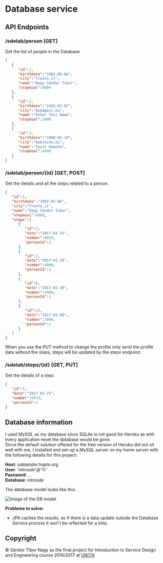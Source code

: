 # Database service

## API Endpoints

### /sdelab/person [GET]

Get the list of people in the Database

```json
[
   {
      "id":1,
      "birthdate":"1992-05-06",
      "city":"Trento,it",
      "name":"Nagy Sándor Tibor",
      "stepGoal":6000
   },
   {
      "id":2,
      "birthdate":"1945-03-07",
      "city":"Budapest,hu",
      "name":"Other Test Name",
      "stepGoal":3000
   },
   {
      "id":3,
      "birthdate":"1990-05-19",
      "city":"Debrecen,hu",
      "name":"Teszt Remote",
      "stepGoal":4500
   }
]
```

### /sdelab/person/{id}  [GET, POST]

Get the details and all the steps related to a person.

```json
{
   "id":1,
   "birthdate":"1992-05-06",
   "city":"Trento,it",
   "name":"Nagy Sándor Tibor",
   "stepGoal":6000,
   "steps":[
      {
         "id":1,
         "date":"2017-01-25",
         "number":6019,
         "personId":1
      },
      {
         "id":2,
         "date":"2017-01-26",
         "number":4000,
         "personId":1
      },
      {
         "id":6,
         "date":"2017-01-30",
         "number":4000,
         "personId":1
      },
      {
         "id":11,
         "date":"2017-02-08",
         "number":3000,
         "personId":1
      }
   ]
}
```

When you use the PUT method to change the profile only send the profile data without the steps, steps will be updated by the steps endpoint.

### /sdelab/steps/{id}  [GET, PUT]

Get the details of a step:

```json
{
   "id":1,
   "date":"2017-01-25",
   "number":6019,
   "personId":1
}
```

## Database information

I used MySQL as my database since SQLite is not good for Heroku as with every application reset the database would be gone.  
Since the default solution offered for the free version of Heroku did not sit well with me, I installed and set-up a MySQL server on my home server with the following details for this project:

**Host**: *salaander.hopto.org*  
**User**: *'introsde'@'%'*  
**Password**: *...*    
**Database**: *introsde*  

The database model looks like this:

![Image of the DB model](http://salaander.hu/sde/sde_db.png)

**Problems to solve:**

* JPA caches the results, so if there is a data update outside the Database Service process it won't be reflected for a time.

## Copyright

&copy; Sándor Tibor Nagy as the final project for Introduction to Service Design and Engineering course 2016/2017 at [UNITN](http://www.unitn.it/)
